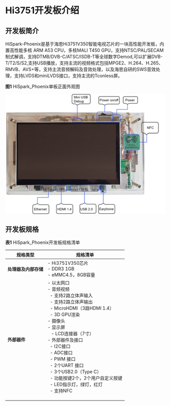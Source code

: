 # Hi3751开发板介绍


## 开发板简介

HiSpark-Phoenix是基于海思Hi3751V350智能电视芯片的一块高性能开发板，内置高性能多核 ARM A53 CPU，多核MALI T450 GPU，支持NTSC/PAL/SECAM制式解调，支持DTMB/DVB-C/ATSC/ISDB-T等全球数字Demod,可以扩展DVB-T/T2/S/S2,支持USB播放，支持主流的视频格式包括MPGE2、H.264、H.265、RMVB、AVS+等，支持主流音频解码及音效处理，以及海思自研的SWS音效处理，支持LVDS和miniLVDS接口，支持主流的Tconless屏。

  **图1** HiSpark_Phoenix单板正面外观图

  ![zn-cn_image_Hi3751V350](figures/zn-cn_image_Hi3751V350.png)


## 开发板规格

  **表1** HiSpark_Phoenix开发板规格清单

| 规格类型 | 规格清单 | 
| -------- | -------- |
| **处理器及内部存储** | -&nbsp;Hi3751V350芯片<br/>-&nbsp;DDR3&nbsp;1GB<br/>-&nbsp;eMMC4.5，8GB容量 | 
| **外部器件** | -&nbsp;以太网口<br/>-&nbsp;音频视频<br/>&nbsp;&nbsp;-&nbsp;支持2路立体声输入<br/>&nbsp;&nbsp;-&nbsp;支持2路立体声输出<br/>&nbsp;&nbsp;-&nbsp;MicroHDMI（3路HDMI&nbsp;1.4）<br/>&nbsp;&nbsp;-&nbsp;3D GPU渲染<br/>-&nbsp;摄像头<br/>-&nbsp;显示屏<br/>&nbsp;&nbsp;&nbsp;-&nbsp;LCD连接器（7寸）<br/>-&nbsp;外部器件及接口<br/>&nbsp;&nbsp;-&nbsp;I2C接口<br/>&nbsp;&nbsp;-&nbsp;ADC接口<br/>&nbsp;&nbsp;-&nbsp;PWM 接口<br/>&nbsp;&nbsp;-&nbsp;2个UART 接口<br/>&nbsp;&nbsp;-&nbsp;3个USB2.0（Type&nbsp;C）<br/>&nbsp;&nbsp;-&nbsp;功能按键2个，2个用户自定义按键<br/>&nbsp;&nbsp;-&nbsp;LED指示灯，绿灯，红灯<br/>&nbsp; -&nbsp;支持NFC<br/>&nbsp; | 
